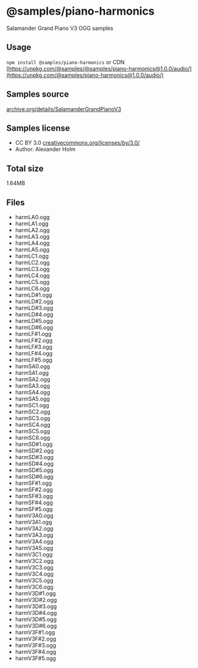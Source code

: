 # @samples/piano-harmonics

Salamander Grand Piano V3 OGG samples

## Usage

`npm install @samples/piano-harmonics` or CDN [https://unpkg.com/@samples/@samples/piano-harmonics@1.0.0/audio/](https://unpkg.com/@samples/piano-harmonics@1.0.0/audio/)

## Samples source

[archive.org/details/SalamanderGrandPianoV3](https://archive.org/details/SalamanderGrandPianoV3)

## Samples license

- CC BY 3.0 [creativecommons.org/licenses/by/3.0/](http://creativecommons.org/licenses/by/3.0/)
- Author: Alexander Holm 

## Total size

1.64MB

## Files

- harmLA0.ogg
- harmLA1.ogg
- harmLA2.ogg
- harmLA3.ogg
- harmLA4.ogg
- harmLA5.ogg
- harmLC1.ogg
- harmLC2.ogg
- harmLC3.ogg
- harmLC4.ogg
- harmLC5.ogg
- harmLC6.ogg
- harmLD#1.ogg
- harmLD#2.ogg
- harmLD#3.ogg
- harmLD#4.ogg
- harmLD#5.ogg
- harmLD#6.ogg
- harmLF#1.ogg
- harmLF#2.ogg
- harmLF#3.ogg
- harmLF#4.ogg
- harmLF#5.ogg
- harmSA0.ogg
- harmSA1.ogg
- harmSA2.ogg
- harmSA3.ogg
- harmSA4.ogg
- harmSA5.ogg
- harmSC1.ogg
- harmSC2.ogg
- harmSC3.ogg
- harmSC4.ogg
- harmSC5.ogg
- harmSC6.ogg
- harmSD#1.ogg
- harmSD#2.ogg
- harmSD#3.ogg
- harmSD#4.ogg
- harmSD#5.ogg
- harmSD#6.ogg
- harmSF#1.ogg
- harmSF#2.ogg
- harmSF#3.ogg
- harmSF#4.ogg
- harmSF#5.ogg
- harmV3A0.ogg
- harmV3A1.ogg
- harmV3A2.ogg
- harmV3A3.ogg
- harmV3A4.ogg
- harmV3A5.ogg
- harmV3C1.ogg
- harmV3C2.ogg
- harmV3C3.ogg
- harmV3C4.ogg
- harmV3C5.ogg
- harmV3C6.ogg
- harmV3D#1.ogg
- harmV3D#2.ogg
- harmV3D#3.ogg
- harmV3D#4.ogg
- harmV3D#5.ogg
- harmV3D#6.ogg
- harmV3F#1.ogg
- harmV3F#2.ogg
- harmV3F#3.ogg
- harmV3F#4.ogg
- harmV3F#5.ogg